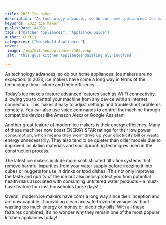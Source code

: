 ```yaml
---

title: 2023 Ice Maker
description: "As technology advances, so do our home appliances. Ice makers are no exception. In 2023, ice makers have come a long way in terms ...find out now"
keywords: 2023 ice maker
publishDate: 44989
tags: ["Kitchen Appliances", "Appliance Guide"]
author: Curtis
categories: ["Household Appliances"]
cover: 
 image: /img/kitchenappliances/189.webp
 alt: 'this guys kitchen appliances dazzling all involved'

---
```


As technology advances, so do our home appliances. Ice makers are no exception. In 2023, ice makers have come a long way in terms of the technology they include and their efficiency. 

Today’s ice makers feature advanced features such as Wi-Fi connectivity, allowing you to control your machine from any device with an internet connection. This makes it easy to adjust settings and troubleshoot problems remotely. You can also use voice commands to control the machine through compatible devices like Amazon Alexa or Google Assistant. 

Another great feature of modern ice makers is their energy efficiency. Many of these machines now boast ENERGY STAR ratings for their low power consumption, which means they won’t drive up your electricity bill or waste energy unnecessarily. They also tend to be quieter than older models due to improved insulation materials and soundproofing techniques used in the construction process. 

The latest ice makers include more sophisticated filtration systems that remove harmful impurities from your water supply before freezing it into cubes or nuggets for use in drinks or food dishes. This not only improves the taste and quality of the ice but also helps protect you from potential health risks associated with consuming unfiltered water products – a must-have feature for most households these days! 

Overall, modern ice makers have come a long way since their inception and are now capable of providing clean and safe frozen beverages without wasting too much energy or money on electricity bills! With all these features combined, it’s no wonder why they remain one of the most popular kitchen appliances today!
